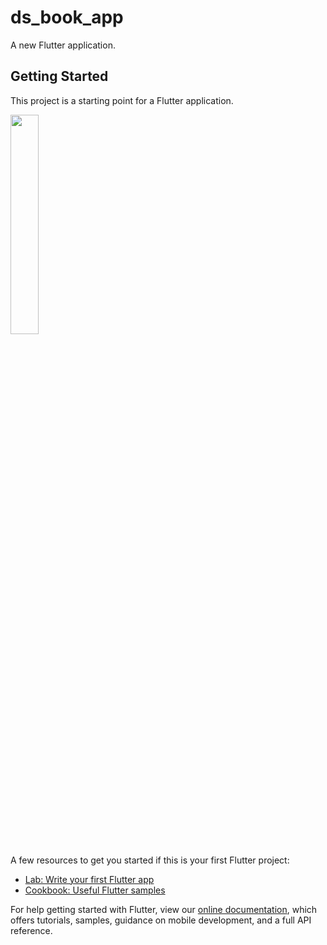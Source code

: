 # ds_book_app

A new Flutter application.

## Getting Started

This project is a starting point for a Flutter application.


<img width="30%" src="https://www.img.in.th/images/bfd9cbce716efe241af0fae74f8f869d.png"/>

A few resources to get you started if this is your first Flutter project:

- [Lab: Write your first Flutter app](https://flutter.dev/docs/get-started/codelab)
- [Cookbook: Useful Flutter samples](https://flutter.dev/docs/cookbook)

For help getting started with Flutter, view our
[online documentation](https://flutter.dev/docs), which offers tutorials,
samples, guidance on mobile development, and a full API reference.
